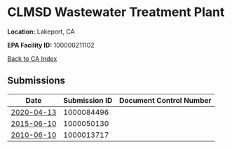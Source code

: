 # CLMSD Wastewater Treatment Plant

**Location:** Lakeport, CA

**EPA Facility ID:** 100000211102

[Back to CA Index](../../index.md)

## Submissions

| Date | Submission ID | Document Control Number |
|------|--------------|-------------------------|
| [2020-04-13](submissions/1000084496.md) | 1000084496 |  |
| [2015-06-10](submissions/1000050130.md) | 1000050130 |  |
| [2010-06-10](submissions/1000013717.md) | 1000013717 |  |
